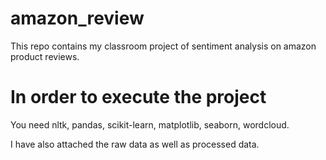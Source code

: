 # amazon_review
This repo contains my classroom project of sentiment analysis on amazon product reviews.

# In order to execute the project
You need nltk, pandas, scikit-learn, matplotlib, seaborn, wordcloud.

I have also attached the raw data as well as processed data.
